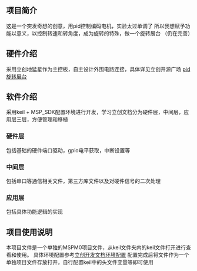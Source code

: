 ## 项目简介

这是一个突发奇想的创意，用pid控制编码电机，实验太过单调了
所以我想赋予功能以意义，以控制转速和转角度，成为旋转的特殊，做一个旋转展台
（仍在完善）

## 硬件介绍

采用立创地猛星作为主控板，自主设计外围电路连接，具体详见立创开源广场
[pid旋转展台](https://oshwhub.com/xingmanghi/pid-rotary-product-booth)

## 软件介绍

采用keil + MSP_SDK配置环境进行开发，学习立创文档分为硬件层，中间层，应用层三层，方便管理和移植

### 硬件层

包括基础的硬件端口驱动，gpio电平获取，中断设置等

### 中间层

包括串口等通信相关文件，第三方库文件以及对硬件信号的二次处理

### 应用层

包括具体功能逻辑的实现

## 项目使用说明

本项目文件是一个单独的MSPM0项目文件，从keil文件夹内的keil文件打开进行查看和使用。
具体环境配置参考[立创开发文档环境配置](https://wiki.lckfb.com/zh-hans/tmx-mspm0g3507/training/easy-pid-beginner-kit/install.html)
配置完成后将文件作为一个单独项目文件存放打开，自行配置keil中的头文件变量等即可使用